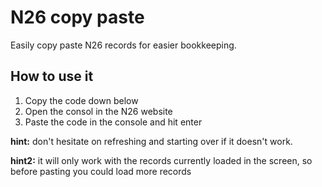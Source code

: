 # N26 copy paste
Easily copy paste N26 records for easier bookkeeping.

## How to use it
1. Copy the code down below
2. Open the consol in the N26 website
3. Paste the code in the console and hit enter

**hint:** don't hesitate on refreshing and starting over if it doesn't work.

**hint2:** it will only work with the records currently loaded in the screen, so before pasting you could load more records 
